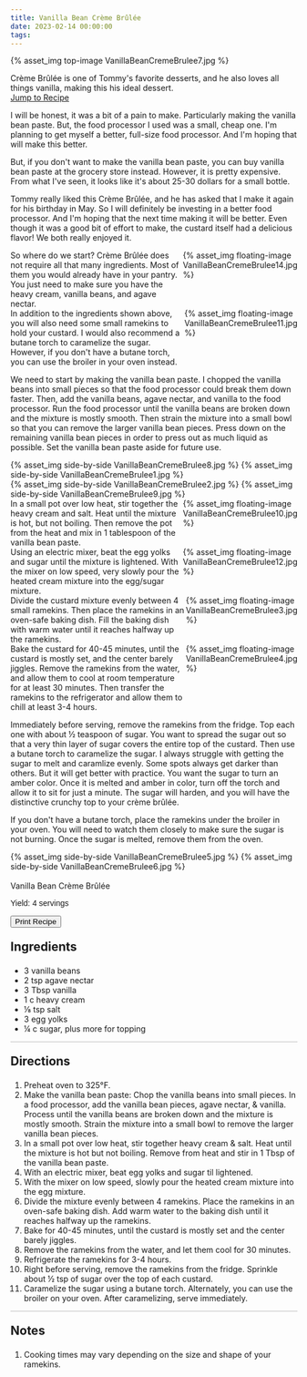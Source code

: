 ```yaml
---
title: Vanilla Bean Crème Brûlée
date: 2023-02-14 00:00:00
tags:
---
```


{% asset_img top-image VanillaBeanCremeBrulee7.jpg %}
<div class="post-body">
Crème Brûlée is one of Tommy's favorite desserts, and he also loves all things vanilla, making this his ideal dessert.

<br>
<!--more-->

<a class="jump-to-recipe-btn" href="#recipejump"> 
    Jump to Recipe
</a>

I will be honest, it was a bit of a pain to make. Particularly making the vanilla bean paste. But, the food processor I used was a small, cheap one. I'm planning to get myself a better, full-size food processor. And I'm hoping that will make this better. 

But, if you don't want to make the vanilla bean paste, you can buy vanilla bean paste at the grocery store instead. However, it is pretty expensive. From what I've seen, it looks like it's about 25-30 dollars for a small bottle. 

Tommy really liked this Crème Brûlée, and he has asked that I make it again for his birthday in May. So I will definitely be investing in a better food processor. And I'm hoping that the next time making it will be better. Even though it was a good bit of effort to make, the custard itself had a delicious flavor! We both really enjoyed it. 

<div style="display:flex;">
So where do we start? 
Crème Brûlée does not require all that many ingredients. Most of them you would already have in your pantry. You just need to make sure you have the heavy cream, vanilla beans, and agave nectar. 
<div>
    {% asset_img floating-image VanillaBeanCremeBrulee14.jpg %}
</div>
</div>

<div style="display:flex;">
In addition to the ingredients shown above, you will also need some small ramekins to hold your custard. I would also recommend a butane torch to caramelize the sugar. However, if you don't have a butane torch, you can use the broiler in your oven instead.
<div>
    {% asset_img floating-image VanillaBeanCremeBrulee11.jpg %}
</div>
</div>

We need to start by making the vanilla bean paste. I chopped the vanilla beans into small pieces so that the food processor could break them down faster. Then, add the vanilla beans, agave nectar, and vanilla to the food processor. Run the food processor until the vanilla beans are broken down and the mixture is mostly smooth. Then strain the mixture into a small bowl so that you can remove the larger vanilla bean pieces. Press down on the remaining vanilla bean pieces in order to press out as much liquid as possible. Set the vanilla bean paste aside for future use.

<div style="display:flex;">
    {% asset_img side-by-side VanillaBeanCremeBrulee8.jpg %}
    {% asset_img side-by-side VanillaBeanCremeBrulee1.jpg %}
</div>
<div style="display:flex;">
    {% asset_img side-by-side VanillaBeanCremeBrulee2.jpg %}
    {% asset_img side-by-side VanillaBeanCremeBrulee9.jpg %}
</div>

<div style="display:flex;">
In a small pot over low heat, stir together the heavy cream and salt. Heat until the mixture is hot, but not boiling. Then remove the pot from the heat and mix in 1 tablespoon of the vanilla bean paste.
<div>
    {% asset_img floating-image VanillaBeanCremeBrulee10.jpg %}
</div>
</div>

<div style="display:flex;">
Using an electric mixer, beat the egg yolks and sugar until the mixture is lightened. With the mixer on low speed, very slowly pour the heated cream mixture into the egg/sugar mixture. 
<div>
    {% asset_img floating-image VanillaBeanCremeBrulee12.jpg %}
</div>
</div>

<div style="display:flex;">
Divide the custard mixture evenly between 4 small ramekins. Then place the ramekins in an oven-safe baking dish. Fill the baking dish with warm water until it reaches halfway up the ramekins. 
<div>
    {% asset_img floating-image VanillaBeanCremeBrulee3.jpg %}
</div>
</div>

<div style="display:flex;">
Bake the custard for 40-45 minutes, until the custard is mostly set, and the center barely jiggles. Remove the ramekins from the water, and allow them to cool at room temperature for at least 30 minutes. Then transfer the ramekins to the refrigerator and allow them to chill at least 3-4 hours.
<div>
    {% asset_img floating-image VanillaBeanCremeBrulee4.jpg %}
</div>
</div>

Immediately before serving, remove the ramekins from the fridge. Top each one with about ½ teaspoon of sugar. You want to spread the sugar out so that a very thin layer of sugar covers the entire top of the custard. Then use a butane torch to caramelize the sugar. I always struggle with getting the sugar to melt and caramlize evenly. Some spots always get darker than others. But it will get better with practice. You want the sugar to turn an amber color. Once it is melted and amber in color, turn off the torch and allow it to sit for just a minute. The sugar will harden, and you will have the distinctive crunchy top to your crème brûlée. 

If you don't have a butane torch, place the ramekins under the broiler in your oven. You will need to watch them closely to make sure the sugar is not burning. Once the sugar is melted, remove them from the oven.

<div style="display:flex;">
    {% asset_img side-by-side VanillaBeanCremeBrulee5.jpg %}
    {% asset_img side-by-side VanillaBeanCremeBrulee6.jpg %}
</div>

<br>
</div>

<div id="recipejump"></div>
<div id="recipe">
    <div class="recipe-box">
        <div class="recipe-title-box">
            <div>
                <div class="recipe-title-box-title">
                    <div class="recipe-title-box-header">Vanilla Bean Crème Brûlée</div>
                </div>
                <p class="recipe-title-box-title" style="font-family: Arial;">Yield: 4 servings</p>
            </div>
            <!-- {% asset_img recipe-title-box-img VanillaBeanCremeBrulee7.jpg %} -->
            <button class="print-recipe"
                    type="button"
                    onclick="printDIV('recipe')" >
                Print Recipe
            </button>
        </div>
        <p style="font-size:150%;"><b>Ingredients</b></p>
        <ul class="post-body">
                <li>3 vanilla beans</li>
                <li>2 tsp agave nectar</li>
                <li>3 Tbsp vanilla</li>
                <li>1 c heavy cream</li>
                <li>⅛ tsp salt</li>
                <li>3 egg yolks</li>
                <li>¼ c sugar, plus more for topping</li>
        </ul>
        <hr style="height:1px;background-color:rgb(189, 189, 189) ">
        <p style="font-size:150%;"><b>Directions</b></p>
        <ol class="post-body">
            <li>Preheat oven to 325°F.</li>
            <li>Make the vanilla bean paste: Chop the vanilla beans into small pieces. In a food processor, add the vanilla bean pieces, agave nectar, & vanilla. Process until the vanilla beans are broken down and the mixture is mostly smooth. Strain the mixture into a small bowl to remove the larger vanilla bean pieces.</li>
            <li>In a small pot over low heat, stir together heavy cream & salt. Heat until the mixture is hot but not boiling. Remove from heat and stir in 1 Tbsp of the vanilla bean paste.</li>
            <li>With an electric mixer, beat egg yolks and sugar til lightened.</li>
            <li>With the mixer on low speed, slowly pour the heated cream mixture into the egg mixture.</li>
            <li>Divide the mixture evenly between 4 ramekins. Place the ramekins in an oven-safe baking dish. Add warm water to the baking dish until it reaches halfway up the ramekins.</li>
            <li>Bake for 40-45 minutes, until the custard is mostly set and the center barely jiggles.</li>
            <li>Remove the ramekins from the water, and let them cool for 30 minutes.</li>
            <li>Refrigerate the ramekins for 3-4 hours.</li>
            <li>Right before serving, remove the ramekins from the fridge. Sprinkle about ½ tsp of sugar over the top of each custard.</li>
            <li>Caramelize the sugar using a butane torch. Alternately, you can use the broiler on your oven. After caramelizing, serve immediately.</li>
        </ol> 
        <hr style="height:1px;background-color:rgb(189, 189, 189) ">
        <p style="font-size:150%;"><b>Notes</b></p>
        <ol class="post-body">
            <li>Cooking times may vary depending on the size and shape of your ramekins.</li>
        </ol>
    </div>
</div>

<br>
